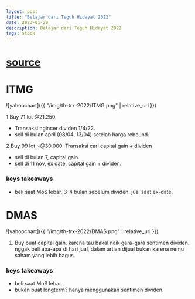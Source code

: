 ```yaml
---
layout: post
title: "Belajar dari Teguh Hidayat 2022"
date: 2023-01-20
description: Belajar dari Teguh Hidayat 2022
tags: stock
---
```





# [source](https://www.teguhhidayat.com/2023/01/laporan-kinerja-avere-investama-2022.html)



# ITMG

![yahoochart]({{ "/img/th-trx-2022/ITMG.png" | relative_url }})

1 Buy 71 lot @21.250.

* Transaksi ngincer dividen 1/4/22.
* sell di bulan april (08/04, 13/04) setelah harga rebound.

2 Buy 99 lot ~@30.000. Transaksi cari capital gain + dividen

* sell di bulan 7, capital gain.
* sell di 11 nov, ex date, capital gain + dividen.


### keys takeaways

* beli saat MoS lebar. 3-4 bulan sebelum dividen. jual saat ex-date.

# DMAS

![yahoochart]({{ "/img/th-trx-2022/DMAS.png" | relative_url }})

1. Buy buat capital gain. karena tau bakal naik gara-gara sentimen dividen.
nggak beli apa-apa di hari jual, dalam artian dijual bukan karena nemu saham yang lebih bagus.

### keys takeaways


* beli saat MoS lebar.
* bukan buat longterm? hanya menggunakan sentimen dividen.